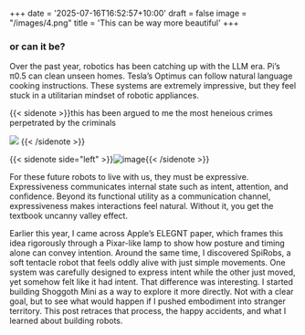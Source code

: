 +++
date = '2025-07-16T16:52:57+10:00'
draft = false
image = "/images/4.png"
title = 'This can be way more beautiful'
+++

### or can it be?

Over the past year, robotics has been catching up with the LLM era. Pi’s π0.5 can clean unseen homes. Tesla’s Optimus can follow natural language cooking instructions. These systems are extremely impressive, but they feel stuck in a utilitarian mindset of robotic appliances.

{{< sidenote >}}this has been argued to me the most heneious crimes perpetrated by the criminals


![](/images/3.png)
{{< /sidenote >}}  

{{< sidenote side="left" >}}![image](/images/2.png){{< /sidenote >}}

For these future robots to live with us, they must be expressive. Expressiveness communicates internal state such as intent, attention, and confidence. Beyond its functional utility as a communication channel, expressiveness makes interactions feel natural. Without it, you get the textbook uncanny valley effect.

 

Earlier this year, I came across Apple’s ELEGNT paper, which frames this idea rigorously through a Pixar-like lamp to show how posture and timing alone can convey intention. Around the same time, I discovered SpiRobs, a soft tentacle robot that feels oddly alive with just simple movements. One system was carefully designed to express intent while the other just moved, yet somehow felt like it had intent. That difference was interesting. I started building Shoggoth Mini as a way to explore it more directly. Not with a clear goal, but to see what would happen if I pushed embodiment into stranger territory. This post retraces that process, the happy accidents, and what I learned about building robots.



